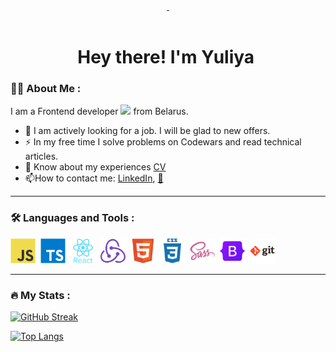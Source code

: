 <div id="header" align="center">
  <img src="https://media.giphy.com/media/j5hWF2V3RlNGItTkGc/giphy.gif" width="200" alt="">
  <div id="badges" align="center">
    <a href="https://www.linkedin.com/in/lobzhay">
      <img src="https://img.shields.io/badge/LinkedIn-blue?logo=linkedin&logoColor=white&style=for-the-badge" alt="">
    </a>
    <a href="https://t.me/LobzhaY">
      <img src="https://img.shields.io/badge/Telegram-blue?logo=telegram&logoColor=white&style=for-the-badge" alt="">
    </a>
  </div>
  <img src="https://komarev.com/ghpvc/?username=lobzhaY&style=flat-square&color=blue" alt=""/>
  <h1>
    Hey there! I'm Yuliya
    <img src="https://media.giphy.com/media/hvRJCLFzcasrR4ia7z/giphy.gif" width="30px" alt=""/>
  </h1>
</div>

### :woman_technologist: About Me :

I am a Frontend developer <img src="https://media.giphy.com/media/WUlplcMpOCEmTGBtBW/giphy.gif" width="30"> from Belarus.
- :telescope: I am actively looking for a job. I will be glad to new offers.
- :zap: In my free time I solve problems on Codewars and read technical articles.
- :page_facing_up: Know about my experiences [CV](cv-link)
- :mailbox:How to contact me: [LinkedIn](https://www.linkedin.com/in/lobzhay), [:email:](mailto:yulia.lobzha@gmail.com)

---

### :hammer_and_wrench: Languages and Tools :

<div>
  <img src="https://github.com/devicons/devicon/blob/master/icons/javascript/javascript-original.svg" title="JavaScript" alt="JavaScript" width="40" height="40"/>&nbsp;
  <img src="https://github.com/devicons/devicon/blob/master/icons/typescript/typescript-original.svg" title="TypeScript" alt="TypeScript" width="40" height="40"/>&nbsp;
  <img src="https://github.com/devicons/devicon/blob/master/icons/react/react-original-wordmark.svg" title="React" alt="React" width="40" height="40"/>&nbsp;
  <img src="https://github.com/devicons/devicon/blob/master/icons/redux/redux-original.svg" title="Redux" alt="Redux " width="40" height="40"/>&nbsp;
  <img src="https://github.com/devicons/devicon/blob/master/icons/html5/html5-original.svg" title="HTML5" alt="HTML" width="40" height="40"/>&nbsp;
  <img src="https://github.com/devicons/devicon/blob/master/icons/css3/css3-plain-wordmark.svg" title="CSS3" alt="CSS" width="40" height="40"/>&nbsp;
  <img src="https://github.com/devicons/devicon/blob/master/icons/sass/sass-original.svg" title="SASS" alt="SASS" width="40" height="40"/>&nbsp;
  <img src="https://github.com/devicons/devicon/blob/master/icons/bootstrap/bootstrap-original.svg" title="Bootstrap" alt="Bootstrap" width="40" height="40"/>&nbsp;
  <img src="https://github.com/devicons/devicon/blob/master/icons/git/git-original-wordmark.svg" title="Git" **alt="Git" width="40" height="40"/>
</div>

---

### :fire: My Stats :

[![GitHub Streak](http://github-readme-streak-stats.herokuapp.com?user=lobzhaY)](https://git.io/streak-stats)

[![Top Langs](https://github-readme-stats.vercel.app/api/top-langs/?username=lobzhaY)](https://github.com/anuraghazra/github-readme-stats)
